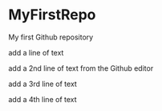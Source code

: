 # MyFirstRepo
My first Github repository

add a line of text

add a 2nd line of text from the Github editor

add a 3rd line of text

add a 4th line of text
